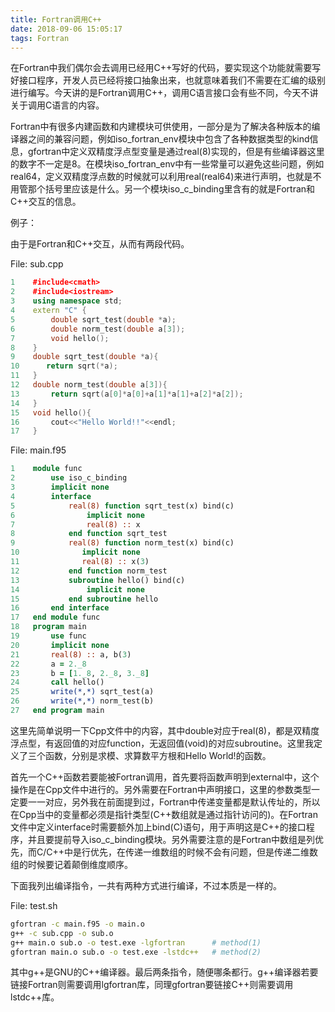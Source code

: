 ```yaml
---
title: Fortran调用C++
date: 2018-09-06 15:05:17
tags: Fortran
---
```


在Fortran中我们偶尔会去调用已经用C++写好的代码，要实现这个功能就需要写好接口程序，开发人员已经将接口抽象出来，也就意味着我们不需要在汇编的级别进行编写。今天讲的是Fortran调用C++，调用C语言接口会有些不同，今天不讲关于调用C语言的内容。

Fortran中有很多内建函数和内建模块可供使用，一部分是为了解决各种版本的编译器之间的兼容问题，例如iso_fortran_env模块中包含了各种数据类型的kind信息，gfortran中定义双精度浮点型变量是通过real(8)实现的，但是有些编译器这里的数字不一定是8。在模块iso_fortran_env中有一些常量可以避免这些问题，例如real64，定义双精度浮点数的时候就可以利用real(real64)来进行声明，也就是不用管那个括号里应该是什么。另一个模块iso_c_binding里含有的就是Fortran和C++交互的信息。

例子：

由于是Fortran和C++交互，从而有两段代码。

File: sub.cpp
```c++
1    #include<cmath>
2    #include<iostream>
3    using namespace std;
4    extern "C" {
5        double sqrt_test(double *a);
6        double norm_test(double a[3]);
7        void hello();
8    }
9    double sqrt_test(double *a){
10      return sqrt(*a);
11   }
12   double norm_test(double a[3]){
13       return sqrt(a[0]*a[0]+a[1]*a[1]+a[2]*a[2]);
14   }
15   void hello(){
16       cout<<"Hello World!!"<<endl;
17   }
```

File: main.f95
```fortran
1    module func
2        use iso_c_binding
3        implicit none
4        interface
5            real(8) function sqrt_test(x) bind(c)
6                implicit none
7                real(8) :: x
8            end function sqrt_test
9            real(8) function norm_test(x) bind(c)
10              implicit none
11              real(8) :: x(3)
12           end function norm_test
13           subroutine hello() bind(c)
14               implicit none
15           end subroutine hello
16       end interface
17   end module func
18   program main
19       use func
20       implicit none
21       real(8) :: a, b(3)
22       a = 2._8
23       b = [1._8, 2._8, 3._8]
24       call hello()
25       write(*,*) sqrt_test(a)
26       write(*,*) norm_test(b)
27   end program main
```
这里先简单说明一下Cpp文件中的内容，其中double对应于real(8)，都是双精度浮点型，有返回值的对应function，无返回值(void)的对应subroutine。这里我定义了三个函数，分别是求模、求算数平方根和Hello World!的函数。

首先一个C++函数若要能被Fortran调用，首先要将函数声明到external中，这个操作是在Cpp文件中进行的。另外需要在Fortran中声明接口，这里的参数类型一定要一一对应，另外我在前面提到过，Fortran中传递变量都是默认传址的，所以在Cpp当中的变量都必须是指针类型(C++数组就是通过指针访问的)。在Fortran文件中定义interface时需要额外加上bind(C)语句，用于声明这是C++的接口程序，并且要提前导入iso_c_binding模块。另外需要注意的是Fortran中数组是列优先，而C/C++中是行优先，在传递一维数组的时候不会有问题，但是传递二维数组的时候要记着颠倒维度顺序。

下面我列出编译指令，一共有两种方式进行编译，不过本质是一样的。

File: test.sh
```bash
gfortran -c main.f95 -o main.o
g++ -c sub.cpp -o sub.o
g++ main.o sub.o -o test.exe -lgfortran      # method(1)
gfortran main.o sub.o -o test.exe -lstdc++   # method(2)
```
其中g++是GNU的C++编译器。最后两条指令，随便哪条都行。g++编译器若要链接Fortran则需要调用lgfortran库，同理gfortran要链接C++则需要调用lstdc++库。
